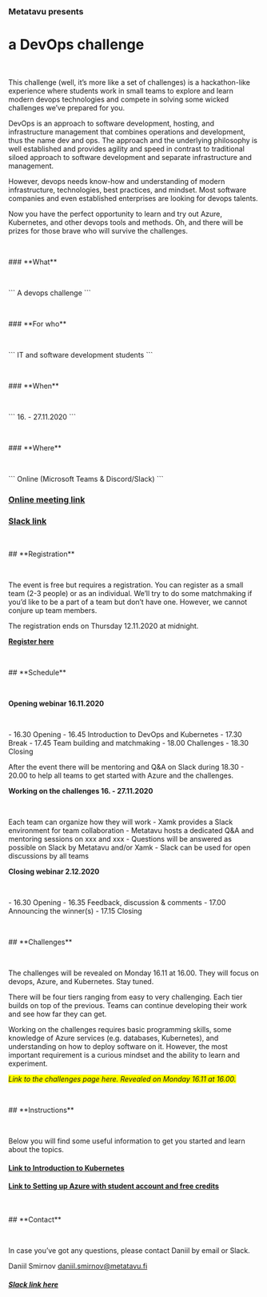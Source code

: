 <header style="margin-top: -80px; padding-bottom: 50px;">
   <a href="https://metatavu.fi">
   <img src="/xamk-challenges/media/metatavu-logo.png" style="max-width: 100px;"
      alt="Jekyll logo" />
   </a>
</header>

### **Metatavu presents**
# **a DevOps challenge**
<p>&nbsp;</p>

This challenge (well, it’s more like a set of challenges) is a hackathon-like experience where students work in small teams to explore and learn modern devops technologies and compete in solving some wicked challenges we’ve prepared for you.

DevOps is an approach to software development, hosting, and infrastructure management that combines operations and development, thus the name dev and ops. The approach and the underlying philosophy is well established and provides agility and speed in contrast to traditional siloed approach to software development and separate infrastructure and management. 

However, devops needs know-how and understanding of modern infrastructure, technologies, best practices, and mindset. Most software companies and even established enterprises are looking for devops talents. 

Now you have the perfect opportunity to learn and try out Azure, Kubernetes, and other devops tools and methods. Oh, and there will be prizes for those brave who will survive the challenges.

<!-- You will find challenges and any supporting information on this Github Pages website or under the [XAMK challenges GitHub repository](https://github.com/Metatavu/xamk-challenges). -->

<p>&nbsp;</p>
### **What**
<p>&nbsp;</p>
```
A devops challenge
```

<p>&nbsp;</p>
### **For who**
<p>&nbsp;</p>
```
IT and software development students
```

<p>&nbsp;</p>
### **When**
<p>&nbsp;</p>
```
16. - 27.11.2020 
```

<p>&nbsp;</p>
### **Where**
<p>&nbsp;</p>
```
Online (Microsoft Teams & Discord/Slack)
```


### [Online meeting link]()
### [Slack link]()

<p>&nbsp;</p>
## **Registration**
<p>&nbsp;</p>

The event is free but requires a registration. You can register as a small team (2-3 people) or as an individual. We’ll try to do some matchmaking if you’d like to be a part of a team but don’t have one. However, we cannot conjure up team members.

The registration ends on Thursday 12.11.2020 at midnight.

[**Register here**](https://forms.gle/z4SDwZiFKHswmQ19A)

<p>&nbsp;</p>
## **Schedule**
<p>&nbsp;</p>


**Opening webinar 16.11.2020**
<p>&nbsp;</p>
- 16.30		Opening
- 16.45		Introduction to DevOps and Kubernetes
- 17.30		Break
- 17.45		Team building and matchmaking
- 18.00		Challenges
- 18.30		Closing

After the event there will be mentoring and Q&A on Slack during 18.30 - 20.00 to help all teams to get started with Azure and the challenges.


**Working on the challenges 16. - 27.11.2020**
<p>&nbsp;</p>
Each team can organize how they will work
- Xamk provides a Slack environment for team collaboration
- Metatavu hosts a dedicated Q&A and mentoring sessions on xxx and xxx
- Questions will be answered as possible on Slack by Metatavu and/or Xamk
- Slack can be used for open discussions by all teams


**Closing webinar 2.12.2020**
<p>&nbsp;</p>
- 16.30		Opening
- 16.35		Feedback, discussion & comments
- 17.00		Announcing the winner(s)
- 17.15		Closing

<p>&nbsp;</p>
## **Challenges**
<p>&nbsp;</p>

The challenges will be revealed on Monday 16.11 at 16.00. They will focus on devops, Azure, and Kubernetes. Stay tuned.

There will be four tiers ranging from easy to very challenging. Each tier builds on top of the previous. Teams can continue developing their work and see how far they can get.

Working on the challenges requires basic programming skills, some knowledge of Azure services (e.g. databases, Kubernetes), and understanding on how to deploy software on it. However, the most important requirement is a curious mindset and the ability to learn and experiment.

<span style="background-color: #FFFF00">*Link to the challenges page here. Revealed on Monday 16.11 at 16.00.*</span>

<p>&nbsp;</p>
## **Instructions**
<p>&nbsp;</p>

Below you will find some useful information to get you started and learn about the topics. 


#### [Link to Introduction to Kubernetes](posts/2020-10-09-about-kubernetes.markdown)

#### [Link to Setting up Azure with student account and free credits](posts/2020-10-08-azure-kubernetes.markdown)

<p>&nbsp;</p>
## **Contact**
<p>&nbsp;</p>

In case you’ve got any questions, please contact Daniil by email or Slack.

Daniil Smirnov 
daniil.smirnov@metatavu.fi

##### [Slack link here]()